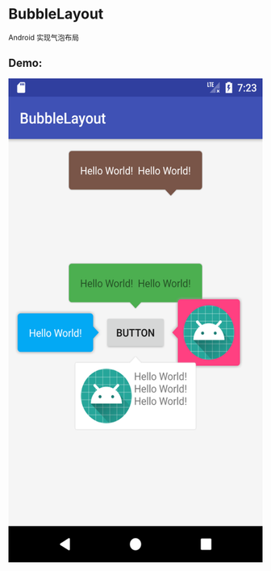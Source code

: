 # BubbleLayout
Android 实现气泡布局
## Demo:
 <img src="/image/demo.png" width = "540" height = "960" alt="图片名称" align=center />

